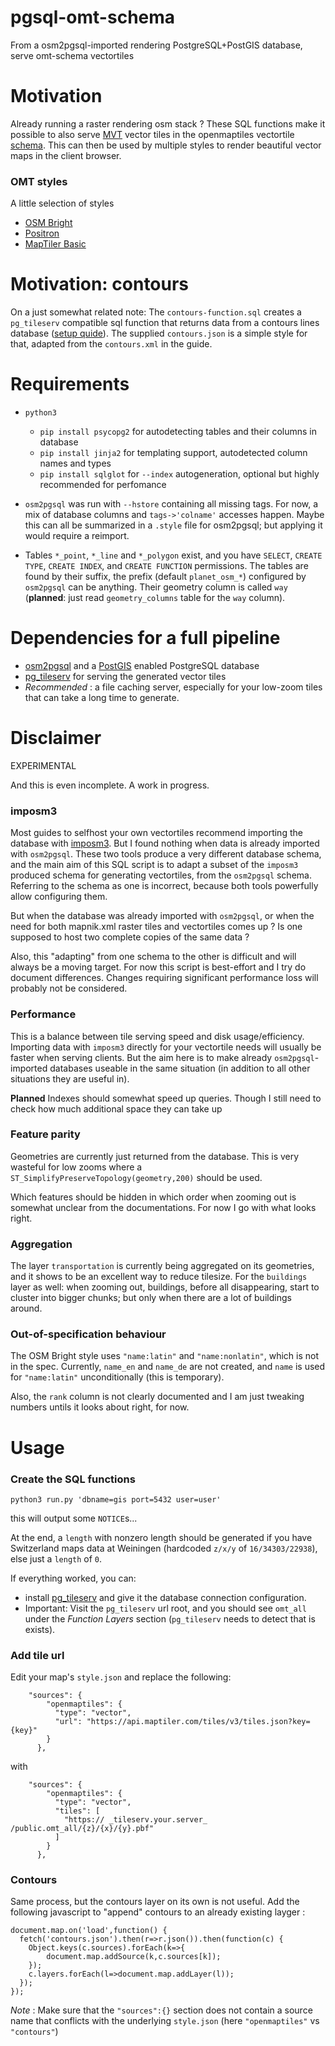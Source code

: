 # pgsql-omt-schema
From a osm2pgsql-imported rendering PostgreSQL+PostGIS database, serve omt-schema vectortiles

# Motivation

Already running a raster rendering osm stack ? These SQL functions make it
possible to also serve 
[MVT](https://docs.mapbox.com/data/tilesets/guides/vector-tiles-standards/)
vector tiles in the openmaptiles vectortile 
[schema](https://openmaptiles.org/schema/).
This can then be used by multiple styles to render beautiful vector maps in the
client browser.

### OMT styles

A little selection of styles
* [OSM Bright](https://github.com/openmaptiles/osm-bright-gl-style)
* [Positron](https://github.com/openmaptiles/positron-gl-style)
* [MapTiler Basic](https://github.com/openmaptiles/maptiler-basic-gl-style)

# Motivation: contours

On a just somewhat related note: The `contours-function.sql` creates a `pg_tileserv`
compatible sql function that returns data from a contours lines database
([setup quide](https://wiki.openstreetmap.org/wiki/Contour_relief_maps_using_mapnik#The_PostGIS_approach)).
The supplied `contours.json` is a simple style for that, adapted from the `contours.xml`
in the guide.

# Requirements

* `python3`
  - `pip install psycopg2` for autodetecting tables and their columns in database
  - `pip install jinja2` for templating support, autodetected column names and types
  - `pip install sqlglot` for `--index` autogeneration, optional but highly recommended
for perfomance

* `osm2pgsql` was run with `--hstore` containing all missing tags. For now, a mix
of database columns and `tags->'colname'` accesses happen.
Maybe this can all be summarized in a `.style` file for osm2pgsql; but applying it
would require a reimport.

* Tables `*_point`, `*_line` and `*_polygon` exist,
 and you have `SELECT`, `CREATE TYPE`, `CREATE INDEX`, and `CREATE FUNCTION`
permissions. The tables are found by their suffix,
the prefix (default `planet_osm_*`) configured by `osm2pgsql` can be anything.
Their geometry column is called `way`
(**planned**: just read `geometry_columns` table for the `way` column).


# Dependencies for a full pipeline

* [osm2pgsql](https://github.com/osm2pgsql-dev/osm2pgsql) and a
[PostGIS](https://postgis.net/) enabled PostgreSQL database
* [pg\_tileserv](https://github.com/CrunchyData/pg_tileserv)
for serving the generated vector tiles
* _Recommended_ : a file caching server, especially for your low-zoom tiles that
can take a long time to generate.

# Disclaimer

EXPERIMENTAL


And this is even incomplete. A work in progress.

### imposm3

Most guides to selfhost your own vectortiles recommend importing the database with 
[imposm3](https://github.com/omniscale/imposm3).
But I found nothing when data is already imported with `osm2pgsql`.
These two tools produce a very different database schema, and the main
aim of this SQL script is to adapt a subset of the `imposm3` produced
schema for generating vectortiles, from the `osm2pgsql` schema.
Referring to the schema as one is incorrect, because both tools powerfully
allow configuring them.


But when the database was already imported with `osm2pgsql`,
or when the need for both mapnik.xml raster tiles and vectortiles comes up ?
Is one supposed to host two complete copies of the same data ?


Also, this "adapting" from one schema to the other is difficult and will always be a
moving target. For now this script is best-effort and I try do document
differences. Changes requiring significant performance loss will probably not
be considered.

### Performance

This is a balance between tile serving speed and disk usage/efficiency.
Importing data with `imposm3` directly for your vectortile needs will
usually be faster when serving clients. But the aim here is to make already
`osm2pgsql`-imported databases useable in the same situation (in addition to all
other situations they are useful in).


**Planned** Indexes should somewhat speed up queries. Though I still need to check how much
additional space they can take up

### Feature parity

Geometries are currently just returned from the database. This is very wasteful
for low zooms where a `ST_SimplifyPreserveTopology(geometry,200)` should be used.


Which features should be hidden in which order when zooming out is somewhat
unclear from the documentations. For now I go with what looks right.


### Aggregation

The layer `transportation` is currently being aggregated on its geometries,
and it shows to be an excellent way to reduce tilesize.
For the `buildings` layer as well: when zooming out, buildings, before all disappearing,
start to cluster into bigger chunks;
but only when there are a lot of buildings around.


### Out-of-specification behaviour

The OSM Bright style uses `"name:latin"` and `"name:nonlatin"`, which is not in the spec.
Currently, `name_en` and `name_de` are not created, and `name` is used for `"name:latin"`
unconditionally (this is temporary).


Also, the `rank` column is not clearly documented and I am just tweaking numbers untils it looks
about right, for now.

# Usage

### Create the SQL functions

`python3 run.py 'dbname=gis port=5432 user=user'`

this will output some `NOTICE`s...


At the end, a `length` with nonzero length should be generated if you have Switzerland
maps data at Weiningen (hardcoded `z/x/y` of `16/34303/22938`), else just a `length` of `0`.


If everything worked, you can:
* install
[pg\_tileserv](https://github.com/CrunchyData/pg_tileserv)
and give it the database connection configuration.
* Important: Visit the `pg_tileserv` url root, and you should see `omt_all` under the
_Function Layers_ section (`pg_tileserv` needs to detect that is exists).

### Add tile url

Edit your map's `style.json` and replace the following:
```
    "sources": {
        "openmaptiles": {
          "type": "vector",
          "url": "https://api.maptiler.com/tiles/v3/tiles.json?key={key}"
        }
      },
```
with
```
    "sources": {
        "openmaptiles": {
          "type": "vector",
          "tiles": [
            "https:// _tileserv.your.server_ /public.omt_all/{z}/{x}/{y}.pbf"
          ]
        }
      },
```
### Contours

Same process, but the contours layer on its own is not useful. Add the following javascript to
"append" contours to an already existing layger :
```
document.map.on('load',function() {
  fetch('contours.json').then(r=>r.json()).then(function(c) {
    Object.keys(c.sources).forEach(k=>{
        document.map.addSource(k,c.sources[k]);
    });
    c.layers.forEach(l=>document.map.addLayer(l));
  });
});
```
_Note_ : Make sure that the `"sources":{}` section does not contain a source
name that conflicts with the underlying `style.json` (here `"openmaptiles"` vs `"contours"`)
